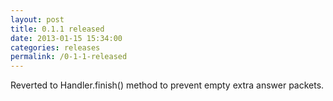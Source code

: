 ```yaml
---
layout: post
title: 0.1.1 released
date: 2013-01-15 15:34:00
categories: releases
permalink: /0-1-1-released
---
```


Reverted to Handler.finish() method to prevent empty extra answer packets.


